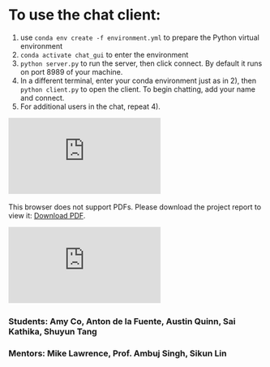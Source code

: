 # To use the chat client:

1) use `conda env create -f environment.yml` to prepare the Python virtual environment
2) `conda activate chat_gui` to enter the environment
3) `python server.py` to run the server, then click connect. By default it runs on port 8989 of your machine.
4) In a different terminal, enter your conda environment just as in 2), then `python client.py` to open the client. To begin chatting, add your name and connect.
5) For additional users in the chat, repeat 4). 

<object data="https://github.com/44Shu/UCSB-DS-CAPSTONE-INVOCA/blob/master/Invoca%20Capstone%20Final%20Project%20Report.pdf" type="application/pdf" width="700px" height="700px">
    <embed src="https://github.com/44Shu/UCSB-DS-CAPSTONE-INVOCA/blob/master/Invoca%20Capstone%20Final%20Project%20Report.pdf">
        <p>This browser does not support PDFs. Please download the project report to view it: <a href="https://github.com/44Shu/UCSB-DS-CAPSTONE-INVOCA/blob/master/Invoca%20Capstone%20Final%20Project%20Report.pdf">Download PDF</a>.</p>
    </embed>
</object>

![hustlin_erd](https://github.com/44Shu/UCSB-DS-CAPSTONE-INVOCA/blob/master/Invoca%20Capstone%20Final%20Project%20Report.pdf)

### Students: Amy Co, Anton de la Fuente, Austin Quinn, Sai Kathika, Shuyun Tang

### Mentors: Mike Lawrence, Prof. Ambuj Singh, Sikun Lin
